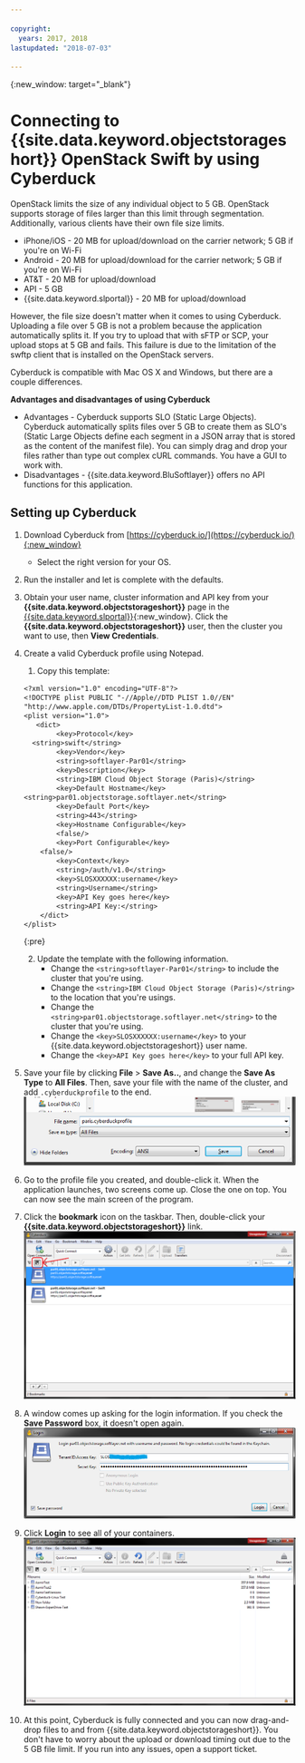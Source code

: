```yaml
---

copyright:
  years: 2017, 2018
lastupdated: "2018-07-03"

---
```

{:new_window: target="_blank"}


# Connecting to {{site.data.keyword.objectstorageshort}} OpenStack Swift by using Cyberduck

OpenStack limits the size of any individual object to 5 GB. OpenStack supports storage of files larger than this limit through segmentation. Additionally, various clients have their own file size limits.

- iPhone/iOS - 20 MB for upload/download on the carrier network; 5 GB if you're on Wi-Fi
- Android - 20 MB for upload/download for the carrier network; 5 GB if you're on Wi-Fi 
- AT&T - 20 MB for upload/download
- API - 5 GB
- {{site.data.keyword.slportal}} - 20 MB for upload/download

However, the file size doesn't matter when it comes to using Cyberduck. Uploading a file over 5 GB is not a problem because the application automatically splits it. If you try to upload that with sFTP or SCP, your upload stops at 5 GB and fails. This failure is due to the limitation of the swftp client that is installed on the OpenStack servers.  

Cyberduck is compatible with Mac OS X and Windows, but there are a couple differences.

**Advantages and disadvantages of using Cyberduck**

 - Advantages - Cyberduck supports SLO (Static Large Objects). Cyberduck automatically splits files over 5 GB to create them as SLO's (Static Large Objects define each segment in a JSON array that is stored as the content of the manifest file).  You can simply drag and drop your files rather than type out complex cURL commands. You have a GUI to work with.
 - Disadvantages - {{site.data.keyword.BluSoftlayer}} offers no API functions for this application.
</table>


## Setting up Cyberduck

1. Download Cyberduck from [https://cyberduck.io/](https://cyberduck.io/){:new_window} 
   - Select the right version for your OS.
2. Run the installer and let is complete with the defaults.
3. Obtain your user name, cluster information and API key from your **{{site.data.keyword.objectstorageshort}}** page in the [{{site.data.keyword.slportal}}](https://control.softlayer.com/){:new_window}. Click the **{{site.data.keyword.objectstorageshort}}** user, then the cluster you want to use, then **View Credentials**.
4. Create a valid Cyberduck profile using Notepad.
     1. Copy this template:
     ```
     <?xml version="1.0" encoding="UTF-8"?>
     <!DOCTYPE plist PUBLIC "-//Apple//DTD PLIST 1.0//EN" 
     "http://www.apple.com/DTDs/PropertyList-1.0.dtd">
     <plist version="1.0">
        <dict>
             <key>Protocol</key>
       <string>swift</string>
             <key>Vendor</key>
             <string>softlayer-Par01</string>
             <key>Description</key>
             <string>IBM Cloud Object Storage (Paris)</string>
             <key>Default Hostname</key>
     <string>par01.objectstorage.softlayer.net</string>
             <key>Default Port</key>
             <string>443</string>
             <key>Hostname Configurable</key>
             <false/>
             <key>Port Configurable</key>
         <false/>
             <key>Context</key>
             <string>/auth/v1.0</string>
             <key>SLOSXXXXXX:username</key>
             <string>Username</string>
             <key>API Key goes here</key>
             <string>API Key:</string>
         </dict>
     </plist>
     ```
     {:pre}
     
     
     2. Update the template with the following information.
        - Change the `<string>softlayer-Par01</string>` to include the cluster that you're using.
        - Change the `<string>IBM Cloud Object Storage (Paris)</string>` to the location that you're usings.
        - Change the `<string>par01.objectstorage.softlayer.net</string>` to the cluster that you're using.
        - Change the `<key>SLOSXXXXXX:username</key>` to your {{site.data.keyword.objectstorageshort}} user name. 
        - Change the `<key>API Key goes here</key>` to your full API key.

5. Save your file by clicking **File** > **Save As..**, and change the **Save As Type** to **All Files**. Then, save your file with the name of the cluster, and add `.cyberduckprofile` to the end. <br/> ![Cyberduck Profile](/images/cyberduck_fig1.png)

6. Go to the profile file you created, and double-click it. When the application launches, two screens come up. Close the one on top. You can now see the main screen of the program. 

7. Click the **bookmark** icon on the taskbar. Then, double-click your **{{site.data.keyword.objectstorageshort}}** link.<br/> 
   ![Bookmark icon on the login screen](/images/cyberduck_fig2.png)
 
8. A window comes up asking for the login information. If you check the **Save Password** box, it doesn't open again.<br/> 
   ![Login screen](/images/cyberduck_fig3.png)

9. Click **Login** to see all of your containers. <br/> ![Container list](/images/cyberduck_fig4.png)

10. At this point, Cyberduck is fully connected and you can now drag-and-drop files to and from {{site.data.keyword.objectstorageshort}}. You don't have to worry about the upload or download timing out due to the 5 GB file limit. If you run into any issues, open a support ticket.
